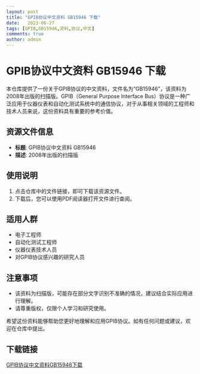 ```yaml
---
layout: post
title: "GPIB协议中文资料 GB15946 下载"
date:   2023-06-27
tags: [GPIB,GB15946,资料,协议,中文]
comments: true
author: admin
---
```

# GPIB协议中文资料 GB15946 下载

本仓库提供了一份关于GPIB协议的中文资料，文件名为“GB15946”，该资料为2008年出版的扫描版。GPIB（General Purpose Interface Bus）协议是一种广泛应用于仪器仪表和自动化测试系统中的通信协议，对于从事相关领域的工程师和技术人员来说，这份资料具有重要的参考价值。

## 资源文件信息

- **标题**: GPIB协议中文资料 GB15946
- **描述**: 2008年出版的扫描版

## 使用说明

1. 点击仓库中的文件链接，即可下载该资源文件。
2. 下载后，您可以使用PDF阅读器打开文件进行查阅。

## 适用人群

- 电子工程师
- 自动化测试工程师
- 仪器仪表技术人员
- 对GPIB协议感兴趣的研究人员

## 注意事项

- 该资料为扫描版，可能存在部分文字识别不准确的情况，建议结合实际应用进行理解。
- 请尊重版权，仅限个人学习和研究使用。

希望这份资料能够帮助您更好地理解和应用GPIB协议。如有任何问题或建议，欢迎在仓库中提出。

## 下载链接

[GPIB协议中文资料GB15946下载](https://pan.quark.cn/s/cecf945ff148)